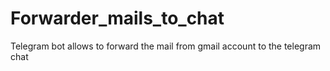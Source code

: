 # Forwarder_mails_to_chat
Telegram bot allows to forward the mail from gmail account to the telegram chat
